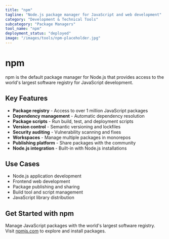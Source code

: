 ```yaml
---
title: "npm"
tagline: "Node.js package manager for JavaScript and web development"
category: "Development & Technical Tools"
subcategory: "Package Managers"
tool_name: "npm"
deployment_status: "deployed"
image: "/images/tools/npm-placeholder.jpg"
---
```


# npm

npm is the default package manager for Node.js that provides access to the world's largest software registry for JavaScript development.

## Key Features

- **Package registry** - Access to over 1 million JavaScript packages
- **Dependency management** - Automatic dependency resolution
- **Package scripts** - Run build, test, and deployment scripts
- **Version control** - Semantic versioning and lockfiles
- **Security auditing** - Vulnerability scanning and fixes
- **Workspaces** - Manage multiple packages in monorepos
- **Publishing platform** - Share packages with the community
- **Node.js integration** - Built-in with Node.js installations

## Use Cases

- Node.js application development
- Frontend web development
- Package publishing and sharing
- Build tool and script management
- JavaScript library distribution

## Get Started with npm

Manage JavaScript packages with the world's largest software registry. Visit [npmjs.com](https://npmjs.com) to explore and install packages.